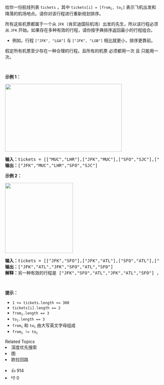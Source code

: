 <p>给你一份航线列表 <code>tickets</code> ，其中 <code>tickets[i] = [from<sub>i</sub>, to<sub>i</sub>]</code> 表示飞机出发和降落的机场地点。请你对该行程进行重新规划排序。</p>

<p>所有这些机票都属于一个从 <code>JFK</code>（肯尼迪国际机场）出发的先生，所以该行程必须从 <code>JFK</code> 开始。如果存在多种有效的行程，请你按字典排序返回最小的行程组合。</p>

<ul> 
 <li>例如，行程 <code>["JFK", "LGA"]</code> 与 <code>["JFK", "LGB"]</code> 相比就更小，排序更靠前。</li> 
</ul>

<p>假定所有机票至少存在一种合理的行程。且所有的机票 必须都用一次 且 只能用一次。</p>

<p>&nbsp;</p>

<p><strong>示例 1：</strong></p> 
<img alt="" src="https://assets.leetcode.com/uploads/2021/03/14/itinerary1-graph.jpg" style="width: 382px; height: 222px;" /> 
<pre>
<strong>输入：</strong>tickets = [["MUC","LHR"],["JFK","MUC"],["SFO","SJC"],["LHR","SFO"]]
<strong>输出：</strong>["JFK","MUC","LHR","SFO","SJC"]
</pre>

<p><strong>示例 2：</strong></p> 
<img alt="" src="https://assets.leetcode.com/uploads/2021/03/14/itinerary2-graph.jpg" style="width: 222px; height: 230px;" /> 
<pre>
<strong>输入：</strong>tickets = [["JFK","SFO"],["JFK","ATL"],["SFO","ATL"],["ATL","JFK"],["ATL","SFO"]]
<strong>输出：</strong>["JFK","ATL","JFK","SFO","ATL","SFO"]
<strong>解释：</strong>另一种有效的行程是 ["JFK","SFO","ATL","JFK","ATL","SFO"] ，但是它字典排序更大更靠后。
</pre>

<p>&nbsp;</p>

<p><strong>提示：</strong></p>

<ul> 
 <li><code>1 &lt;= tickets.length &lt;= 300</code></li> 
 <li><code>tickets[i].length == 2</code></li> 
 <li><code>from<sub>i</sub>.length == 3</code></li> 
 <li><code>to<sub>i</sub>.length == 3</code></li> 
 <li><code>from<sub>i</sub></code> 和 <code>to<sub>i</sub></code> 由大写英文字母组成</li> 
 <li><code>from<sub>i</sub> != to<sub>i</sub></code></li> 
</ul>

<div><div>Related Topics</div><div><li>深度优先搜索</li><li>图</li><li>欧拉回路</li></div></div><br><div><li>👍 914</li><li>👎 0</li></div>